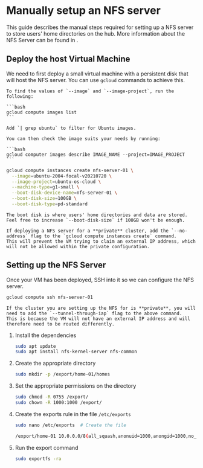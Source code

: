 # Manually setup an NFS server

This guide describes the manual steps required for setting up a NFS server to store users' home directories on the hub.
More information about the NFS Server can be found in [](/topic/storage-layer).

## Deploy the host Virtual Machine

We need to first deploy a small virtual machine with a persistent disk that will host the NFS server.
You can use `gcloud` commands to achieve this.

````{note}
To find the values of `--image` and `--image-project`, run the following:

```bash
gcloud compute images list
```

Add `| grep ubuntu` to filter for Ubuntu images.

You can then check the image suits your needs by running:

```bash
gcloud computer images describe IMAGE_NAME --project=IMAGE_PROJECT
```
````

```bash
gcloud compute instances create nfs-server-01 \
  --image=ubuntu-2004-focal-v20210720 \
  --image-project=ubuntu-os-cloud \
  --machine-type=g1-small \
  --boot-disk-device-name=nfs-server-01 \
  --boot-disk-size=100GB \
  --boot-disk-type=pd-standard
```

````{note}
The boot disk is where users' home directories and data are stored.
Feel free to increase `--boot-disk-size` if 100GB won't be enough.
````

```{note}
If deploying a NFS server for a **private** cluster, add the `--no-address` flag to the `gcloud compute instances create` command.
This will prevent the VM trying to claim an external IP address, which will not be allowed within the private configuration.
```

## Setting up the NFS Server

Once your VM has been deployed, SSH into it so we can configure the NFS server.

```bash
gcloud compute ssh nfs-server-01
```

```{note}
If the cluster you are setting up the NFS for is **private**, you will need to add the `--tunnel-through-iap` flag to the above command.
This is because the VM will not have an external IP address and will therefore need to be routed differently.
```

1. Install the dependencies

   ```bash
   sudo apt update
   sudo apt install nfs-kernel-server nfs-common
   ```

2. Create the appropriate directory

   ```bash
   sudo mkdir -p /export/home-01/homes
   ```

3. Set the appropriate permissions on the directory

   ```bash
   sudo chmod -R 0755 /export/
   sudo chown -R 1000:1000 /export/
   ```

4. Create the exports rule in the file `/etc/exports`

   ```bash
   sudo nano /etc/exports  # Create the file
   ```

   ```bash
   /export/home-01 10.0.0.0/8(all_squash,anonuid=1000,anongid=1000,no_subtree_check,rw,sync)  # Add this line to the bottom of the file
   ```

5. Run the export command

   ```bash
   sudo exportfs -ra
   ```
